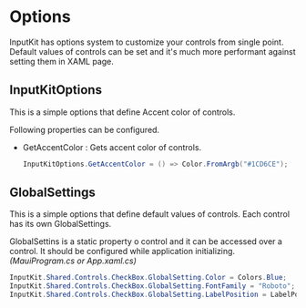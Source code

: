 # Options
InputKit has options system to customize your controls from single point. Default values of controls can be set and it's much more performant against setting them in XAML page.


## InputKitOptions
This is a simple options that define Accent color of controls.

Following properties can be configured.

- GetAccentColor : Gets accent color of controls.

    ```csharp
    InputKitOptions.GetAccentColor = () => Color.FromArgb("#1CD6CE");
    ```

## GlobalSettings
This is a simple options that define default values of controls. Each control has its own GlobalSettings.

GlobalSettins is a static property o control and it can be accessed over a control. It should be configured while application initializing. _(MauiProgram.cs or App.xaml.cs)_


```csharp
InputKit.Shared.Controls.CheckBox.GlobalSetting.Color = Colors.Blue;
InputKit.Shared.Controls.CheckBox.GlobalSetting.FontFamily = "Roboto";
InputKit.Shared.Controls.CheckBox.GlobalSetting.LabelPosition = LabelPosition.Before;
```